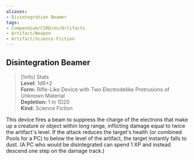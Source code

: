 ```yaml
---
aliases:
- Disintegration Beamer
tags:
- Compendium/CSRD/en/Artifacts
- Artifact/Weapon
- Artifact/Science-Fiction
---
```


  
## Disintegration Beamer  
>[!info] Stats  
> **Level:** 1d6+2  
> **Form:** Rifle-Like Device with Two Electrodelike Protrusions of Unknown Material  
> **Depletion:** 1 in 1D20  
> **Kind:** Science Fiction
  
This device fires a beam to suppress the charge of the electrons that make up a creature or object within long range, inflicting damage equal to twice the artifact's level. If the attack reduces the target's health (or combined Pools for a PC) to below the level of the artifact, the target instantly falls to dust. (A PC who would be disintegrated can spend 1 XP and instead descend one step on the damage track.)